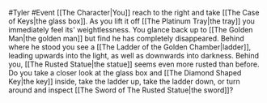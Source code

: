 #Tyler #Event 
[[The Character|You]] reach to the right and take [[The Case of Keys|the glass box]]. As you lift it off [[The Platinum Tray|the tray]] you immediately feel its' weightlessness. You glance back up to [[The Golden Man|the golden man]] but find he has completely disappeared. Behind where he stood you see a [[The Ladder of the Golden Chamber|ladder]], leading upwards into the light, as well as downwards into darkness. Behind you, [[The Rusted Statue|the statue]] seems even more rusted than before. Do you take a closer look at the glass box and [[The Diamond Shaped Key|the key]] inside, take the ladder up, take the ladder down, or turn around and inspect [[The Sword of The Rusted Statue|the sword]]?